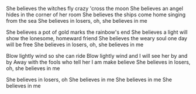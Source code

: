 She believes the witches fly crazy 'cross the moon
She believes an angel hides in the corner of her room
She believes the ships come home singing from the sea
She believes in losers, oh, she believes in me

She believes a pot of gold marks the rainbow's end
She believes a light will show the lonesome, homeward friend
She believes the weary soul one day will be free
She believes in losers, oh, she believes in me

Blow lightly wind so she can ride
Blow lightly wind and I will see her by and by
Away with the fools who tell her I am make believe
She believes in losers, oh, she believes in me

She believes in losers, oh
She believes in me
She believes in me
She believes in me
